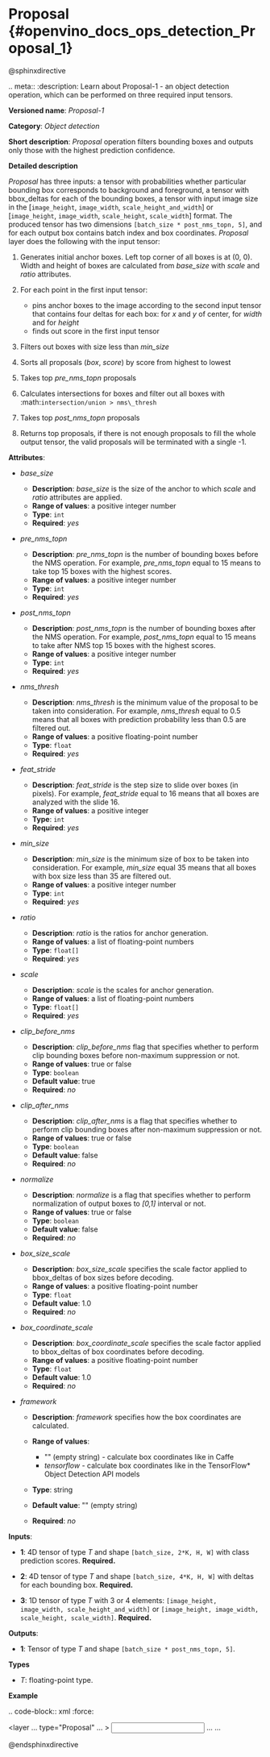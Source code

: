 # Proposal {#openvino_docs_ops_detection_Proposal_1}

@sphinxdirective

.. meta::
  :description: Learn about Proposal-1 - an object detection operation, 
                which can be performed on three required input tensors.

**Versioned name**: *Proposal-1*

**Category**: *Object detection*

**Short description**: *Proposal* operation filters bounding boxes and outputs only those with the highest prediction confidence.

**Detailed description**

*Proposal* has three inputs: a tensor with probabilities whether particular bounding box corresponds to background and foreground, a tensor with bbox_deltas for each of the bounding boxes, a tensor with input image size in the [``image_height``, ``image_width``, ``scale_height_and_width``] or [``image_height``, ``image_width``, ``scale_height``, ``scale_width``] format. The produced tensor has two dimensions ``[batch_size * post_nms_topn, 5]``, and for each output box contains batch index and box coordinates.
*Proposal* layer does the following with the input tensor:

1. Generates initial anchor boxes. Left top corner of all boxes is at (0, 0). Width and height of boxes are calculated from *base_size* with *scale* and *ratio* attributes.
2. For each point in the first input tensor:

   * pins anchor boxes to the image according to the second input tensor that contains four deltas for each box: for *x* and *y* of center, for *width* and for *height*
   * finds out score in the first input tensor

3. Filters out boxes with size less than *min_size*
4. Sorts all proposals (*box*, *score*) by score from highest to lowest
5. Takes top *pre_nms_topn* proposals
6. Calculates intersections for boxes and filter out all boxes with :math:`intersection/union > nms\_thresh`
7. Takes top *post_nms_topn* proposals
8. Returns top proposals, if there is not enough proposals to fill the whole output tensor, the valid proposals will be terminated with a single -1.

**Attributes**:

* *base_size*

  * **Description**: *base_size* is the size of the anchor to which *scale* and *ratio* attributes are applied.
  * **Range of values**: a positive integer number
  * **Type**: ``int``
  * **Required**: *yes*

* *pre_nms_topn*

  * **Description**: *pre_nms_topn* is the number of bounding boxes before the NMS operation. For example, *pre_nms_topn* equal to 15 means to take top 15 boxes with the highest scores.
  * **Range of values**: a positive integer number
  * **Type**: ``int``
  * **Required**: *yes*

* *post_nms_topn*

  * **Description**: *post_nms_topn* is the number of bounding boxes after the NMS operation. For example, *post_nms_topn* equal to 15 means to take after NMS top 15 boxes with the highest scores.
  * **Range of values**: a positive integer number
  * **Type**: ``int``
  * **Required**: *yes*

* *nms_thresh*

  * **Description**: *nms_thresh* is the minimum value of the proposal to be taken into consideration. For example, *nms_thresh* equal to 0.5 means that all boxes with prediction probability less than 0.5 are filtered out.
  * **Range of values**: a positive floating-point number
  * **Type**: ``float``
  * **Required**: *yes*

* *feat_stride*

  * **Description**: *feat_stride* is the step size to slide over boxes (in pixels). For example, *feat_stride* equal to 16 means that all boxes are analyzed with the slide 16.
  * **Range of values**: a positive integer
  * **Type**: ``int``
  * **Required**: *yes*

* *min_size*

  * **Description**: *min_size* is the minimum size of box to be taken into consideration. For example, *min_size* equal 35 means that all boxes with box size less than 35 are filtered out.
  * **Range of values**: a positive integer number
  * **Type**: ``int``
  * **Required**: *yes*

* *ratio*

  * **Description**: *ratio* is the ratios for anchor generation.
  * **Range of values**: a list of floating-point numbers
  * **Type**: ``float[]``
  * **Required**: *yes*

* *scale*

  * **Description**: *scale* is the scales for anchor generation.
  * **Range of values**: a list of floating-point numbers
  * **Type**: ``float[]``
  * **Required**: *yes*

* *clip_before_nms*

  * **Description**: *clip_before_nms* flag that specifies whether to perform clip bounding boxes before non-maximum suppression or not.
  * **Range of values**: true or false
  * **Type**: ``boolean``
  * **Default value**: true
  * **Required**: *no*

* *clip_after_nms*

  * **Description**: *clip_after_nms* is a flag that specifies whether to perform clip bounding boxes after non-maximum suppression or not.
  * **Range of values**: true or false
  * **Type**: ``boolean``
  * **Default value**: false
  * **Required**: *no*

* *normalize*

  * **Description**: *normalize* is a flag that specifies whether to perform normalization of output boxes to *[0,1]* interval or not.
  * **Range of values**: true or false
  * **Type**: ``boolean``
  * **Default value**: false
  * **Required**: *no*

* *box_size_scale*

  * **Description**: *box_size_scale* specifies the scale factor applied to bbox_deltas of box sizes before decoding.
  * **Range of values**: a positive floating-point number
  * **Type**: ``float``
  * **Default value**: 1.0
  * **Required**: *no*

* *box_coordinate_scale*

  * **Description**: *box_coordinate_scale* specifies the scale factor applied to bbox_deltas of box coordinates before decoding.
  * **Range of values**: a positive floating-point number
  * **Type**: ``float``
  * **Default value**: 1.0
  * **Required**: *no*

* *framework*

  * **Description**: *framework* specifies how the box coordinates are calculated.
  * **Range of values**:
  
    * "" (empty string) - calculate box coordinates like in Caffe
    * *tensorflow* - calculate box coordinates like in the TensorFlow* Object Detection API models
  * **Type**: string
  * **Default value**: "" (empty string)
  * **Required**: *no*

**Inputs**:

*   **1**: 4D tensor of type *T* and shape ``[batch_size, 2*K, H, W]`` with class prediction scores. **Required.**

*   **2**: 4D tensor of type *T* and shape ``[batch_size, 4*K, H, W]`` with deltas for each bounding box. **Required.**

*   **3**: 1D tensor of type *T* with 3 or 4 elements:  ``[image_height, image_width, scale_height_and_width]`` or ``[image_height, image_width, scale_height, scale_width]``. **Required.**

**Outputs**:

*   **1**: Tensor of type *T* and shape ``[batch_size * post_nms_topn, 5]``.

**Types**

* *T*: floating-point type.

**Example**

.. code-block:: xml
   :force:

   <layer ... type="Proposal" ... >
       <data base_size="16" feat_stride="16" min_size="16" nms_thresh="0.6" post_nms_topn="200" pre_nms_topn="6000"
       ratio="2.67" scale="4.0,6.0,9.0,16.0,24.0,32.0"/>
       <input> ... </input>
       <output> ... </output>
   </layer>

@endsphinxdirective
